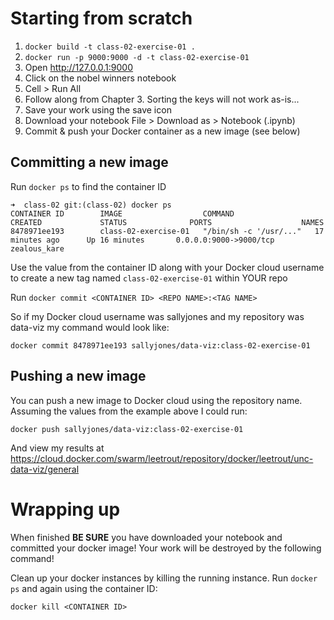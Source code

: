 # Starting from scratch

1. `docker build -t class-02-exercise-01 .`
2. `docker run -p 9000:9000 -d -t class-02-exercise-01`
3. Open http://127.0.0.1:9000
4. Click on the nobel winners notebook
5. Cell > Run All
6. Follow along from Chapter 3. Sorting the keys will not work as-is...
7. Save your work using the save icon
8. Download your notebook File > Download as > Notebook (.ipynb)
9. Commit & push your Docker container as a new image (see below)

## Committing a new image

Run `docker ps` to find the container ID

```
➜  class-02 git:(class-02) docker ps
CONTAINER ID        IMAGE                  COMMAND                  CREATED             STATUS              PORTS                    NAMES
8478971ee193        class-02-exercise-01   "/bin/sh -c '/usr/..."   17 minutes ago      Up 16 minutes       0.0.0.0:9000->9000/tcp   zealous_kare
```

Use the value from the container ID along with your Docker cloud username to
create a new tag named `class-02-exercise-01` within YOUR repo

Run `docker commit <CONTAINER ID> <REPO NAME>:<TAG NAME>`

So if my Docker cloud username was sallyjones and my repository was data-viz my
command would look like:

`docker commit 8478971ee193 sallyjones/data-viz:class-02-exercise-01`

## Pushing a new image

You can push a new image to Docker cloud using the repository name. Assuming
the values from the example above I could run:

`docker push sallyjones/data-viz:class-02-exercise-01`

And view my results at https://cloud.docker.com/swarm/leetrout/repository/docker/leetrout/unc-data-viz/general

# Wrapping up

When finished **BE SURE** you have downloaded your notebook and committed your
docker image! Your work will be destroyed by the following command!

Clean up your docker instances by killing the running instance. Run `docker ps`
and again using the container ID:

`docker kill <CONTAINER ID>`
